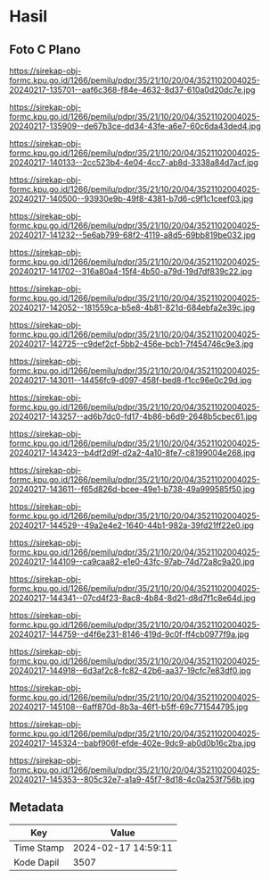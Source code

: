 # Hasil

## Foto C Plano

https://sirekap-obj-formc.kpu.go.id/1266/pemilu/pdpr/35/21/10/20/04/3521102004025-20240217-135701--aaf6c368-f84e-4632-8d37-610a0d20dc7e.jpg

https://sirekap-obj-formc.kpu.go.id/1266/pemilu/pdpr/35/21/10/20/04/3521102004025-20240217-135909--de67b3ce-dd34-43fe-a6e7-60c6da43ded4.jpg

https://sirekap-obj-formc.kpu.go.id/1266/pemilu/pdpr/35/21/10/20/04/3521102004025-20240217-140133--2cc523b4-4e04-4cc7-ab8d-3338a84d7acf.jpg

https://sirekap-obj-formc.kpu.go.id/1266/pemilu/pdpr/35/21/10/20/04/3521102004025-20240217-140500--93930e9b-49f8-4381-b7d6-c9f1c1ceef03.jpg

https://sirekap-obj-formc.kpu.go.id/1266/pemilu/pdpr/35/21/10/20/04/3521102004025-20240217-141232--5e6ab799-68f2-4119-a8d5-69bb819be032.jpg

https://sirekap-obj-formc.kpu.go.id/1266/pemilu/pdpr/35/21/10/20/04/3521102004025-20240217-141702--316a80a4-15f4-4b50-a79d-19d7df839c22.jpg

https://sirekap-obj-formc.kpu.go.id/1266/pemilu/pdpr/35/21/10/20/04/3521102004025-20240217-142052--181559ca-b5e8-4b81-821d-684ebfa2e39c.jpg

https://sirekap-obj-formc.kpu.go.id/1266/pemilu/pdpr/35/21/10/20/04/3521102004025-20240217-142725--c9def2cf-5bb2-456e-bcb1-7f454746c9e3.jpg

https://sirekap-obj-formc.kpu.go.id/1266/pemilu/pdpr/35/21/10/20/04/3521102004025-20240217-143011--14456fc9-d097-458f-bed8-f1cc96e0c29d.jpg

https://sirekap-obj-formc.kpu.go.id/1266/pemilu/pdpr/35/21/10/20/04/3521102004025-20240217-143257--ad6b7dc0-fd17-4b86-b6d9-2648b5cbec61.jpg

https://sirekap-obj-formc.kpu.go.id/1266/pemilu/pdpr/35/21/10/20/04/3521102004025-20240217-143423--b4df2d9f-d2a2-4a10-8fe7-c8199004e268.jpg

https://sirekap-obj-formc.kpu.go.id/1266/pemilu/pdpr/35/21/10/20/04/3521102004025-20240217-143611--f65d826d-bcee-49e1-b738-49a999585f50.jpg

https://sirekap-obj-formc.kpu.go.id/1266/pemilu/pdpr/35/21/10/20/04/3521102004025-20240217-144529--49a2e4e2-1640-44b1-982a-39fd21ff22e0.jpg

https://sirekap-obj-formc.kpu.go.id/1266/pemilu/pdpr/35/21/10/20/04/3521102004025-20240217-144109--ca9caa82-e1e0-43fc-97ab-74d72a8c9a20.jpg

https://sirekap-obj-formc.kpu.go.id/1266/pemilu/pdpr/35/21/10/20/04/3521102004025-20240217-144341--07cd4f23-8ac8-4b84-8d21-d8d7f1c8e64d.jpg

https://sirekap-obj-formc.kpu.go.id/1266/pemilu/pdpr/35/21/10/20/04/3521102004025-20240217-144759--d4f6e231-8146-419d-9c0f-ff4cb0977f9a.jpg

https://sirekap-obj-formc.kpu.go.id/1266/pemilu/pdpr/35/21/10/20/04/3521102004025-20240217-144918--6d3af2c8-fc82-42b6-aa37-19cfc7e83df0.jpg

https://sirekap-obj-formc.kpu.go.id/1266/pemilu/pdpr/35/21/10/20/04/3521102004025-20240217-145108--6aff870d-8b3a-46f1-b5ff-69c771544795.jpg

https://sirekap-obj-formc.kpu.go.id/1266/pemilu/pdpr/35/21/10/20/04/3521102004025-20240217-145324--babf906f-efde-402e-9dc9-ab0d0b16c2ba.jpg

https://sirekap-obj-formc.kpu.go.id/1266/pemilu/pdpr/35/21/10/20/04/3521102004025-20240217-145353--805c32e7-a1a9-45f7-8d18-4c0a253f756b.jpg


## Metadata

| Key        | Value               |
| ---------- | ------------------- |
| Time Stamp | 2024-02-17 14:59:11 |
| Kode Dapil | 3507                |



